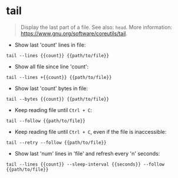# tail

> Display the last part of a file.
> See also: `head`.
> More information: <https://www.gnu.org/software/coreutils/tail>.

- Show last 'count' lines in file:

`tail --lines {{count}} {{path/to/file}}`

- Show all file since line 'count':

`tail --lines +{{count}} {{path/to/file}}`

- Show last 'count' bytes in file:

`tail --bytes {{count}} {{path/to/file}}`

- Keep reading file until `Ctrl + C`:

`tail --follow {{path/to/file}}`

- Keep reading file until `Ctrl + C`, even if the file is inaccessible:

`tail --retry --follow {{path/to/file}}`

- Show last 'num' lines in 'file' and refresh every 'n' seconds:

`tail --lines {{count}} --sleep-interval {{seconds}} --follow {{path/to/file}}`

